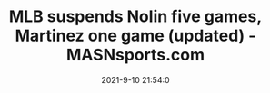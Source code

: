 ---
"title": "MLB suspends Nolin five games, Martinez one game (updated) - MASNsports.com"
"date": "2021-9-10 21:54:0"
"feed_name": "GOOGLENEWSDRILLING"
"feed_website": "https://news.google.com/search?q=drilling%2Bincident&hl=en-US&gl=US&ceid=US:en"
"feed_rss": "https://news.google.com/rss/search?q=drilling%2Bincident&hl=en-US&gl=US&ceid=US:en"
"link": "https://www.masnsports.com/nationals-pastime/2021/09/mlb-suspends-nolin-five-games-martinez-one-game.html"
"file": "_posts/2021-1-1-9224c3fe4f0f4d35f18586774e5df0edf8632cbe.md"
"accident": "0"
"drilling": "0"
---